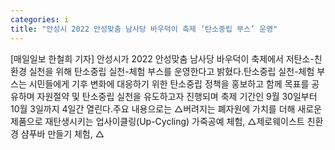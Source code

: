 ```yaml
---
categories: i
title: "안성시 2022 안성맞춤 남사당 바우덕이 축제 ‘탄소중립 부스’ 운영"
---
```

[매일일보 한철희 기자] 안성시가 2022 안성맞춤 남사당 바우덕이 축제에서 저탄소-친환경 실천을 위해 탄소중립 실천-체험 부스를 운영한다고 밝혔다.탄소중립 실천-체험 부스는 시민들에게 기후 변화에 대응하기 위한 탄소중립 정책을 홍보하고 함께 목표를 공유하며 자원절약 및 탄소중립 실천을 유도하고자 진행되며 축제 기간인 9월 30일부터 10월 3일까지 4일간 열린다.주요 내용으로는 △버려지는 폐자원에 가치를 더해 새로운 제품으로 재탄생시키는 업사이클링(Up-Cycling) 가죽공예 체험, △제로웨이스트 친환경 샴푸바 만들기 체험, △